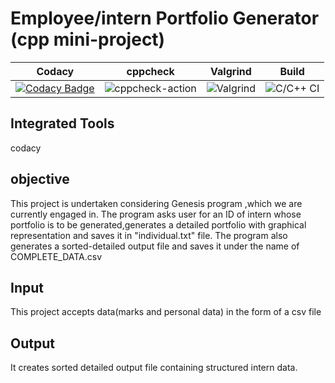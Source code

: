 # Employee/intern Portfolio Generator (cpp mini-project)
|Codacy|cppcheck|Valgrind|Build|
|:--:|:--:|:--:|:--:|
|[![Codacy Badge](https://app.codacy.com/project/badge/Grade/35fe3e20d57742fdbe1bb8575057a995)](https://www.codacy.com/gh/99002641/Mini_Project/dashboard?utm_source=github.com&amp;utm_medium=referral&amp;utm_content=99002641/Mini_Project&amp;utm_campaign=Badge_Grade)|![cppcheck-action](https://github.com/99002508/Indata-Sudoku/workflows/cppcheck-action/badge.svg)|![Valgrind](https://github.com/99002508/Indata-Sudoku/workflows/Valgrind/badge.svg)|![C/C++ CI](https://github.com/99002641/Mini_Project/workflows/C/C++%20CI/badge.svg)|

## Integrated Tools 
codacy
## objective
This project is undertaken considering Genesis program ,which we are currently engaged in. 
The program asks user for an ID of intern whose portfolio is to be generated,generates a detailed portfolio with graphical representation and saves it in "individual.txt" file.
 The program also generates a sorted-detailed output file and saves it under the name of COMPLETE_DATA.csv
## Input
This project accepts data(marks and personal data) in the form of a csv file
## Output
It creates sorted detailed output file containing structured intern data.
